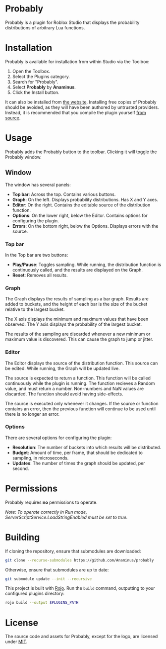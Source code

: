 # Probably
Probably is a plugin for Roblox Studio that displays the probability
distributions of arbitrary Lua functions.

# Installation
Probably is available for installation from within Studio via the Toolbox:

1. Open the Toolbox.
2. Select the Plugins category.
3. Search for "Probably".
4. Select **Probably** by **Anaminus**.
4. Click the Install button.

It can also be installed from [the website][asset]. Installing free copies of
Probably should be avoided, as they will have been authored by untrusted
providers. Instead, it is recommended that you compile the plugin yourself [from
source](#building).

[asset]: https://www.roblox.com/library/0

# Usage
Probably adds the Probably button to the toolbar. Clicking it will toggle the
Probably window.

## Window
The window has several panels:

- **Top bar**: Across the top. Contains various buttons.
- **Graph**: On the left. Displays probability distributions. Has X and Y axes.
- **Editor**: On the right. Contains the editable source of the distribution
  function.
- **Options**: On the lower right, below the Editor. Contains options for
  configuring the plugin.
- **Errors**: On the bottom right, below the Options. Displays errors with the
  source.

### Top bar
In the Top bar are two buttons:

- **Play/Pause**: Toggles sampling. While running, the distribution function is
  continuously called, and the results are displayed on the Graph.
- **Reset**: Removes all results.

### Graph
The Graph displays the results of sampling as a bar graph. Results are added to
buckets, and the height of each bar is the size of the bucket relative to the
largest bucket.

The X axis displays the minimum and maximum values that have been observed. The
Y axis displays the probability of the largest bucket.

The results of the sampling are discarded whenever a new minimum or maximum
value is discovered. This can cause the graph to jump or jitter.

### Editor
The Editor displays the source of the distribution function. This source can be
edited. While running, the Graph will be updated live.

The source is expected to return a function. This function will be called
continuously while the plugin is running. The function recieves a Random value,
and must return a number. Non-numbers and NaN values are discarded. The function
should avoid having side-effects.

The source is executed only whenever it changes. If the source or function
contains an error, then the previous function will continue to be used until
there is no longer an error.

### Options
There are several options for configuring the plugin:

- **Resolution**: The number of buckets into which results will be distributed.
- **Budget**: Amount of time, per frame, that should be dedicated to sampling,
  in microseconds.
- **Updates**: The number of times the graph should be updated, per second.

# Permissions
Probably requires **no** permissions to operate.

*Note: To operate correctly in Run mode, ServerScriptService.LoadStringEnabled
must be set to true.*

# Building
If cloning the repository, ensure that submodules are downloaded:

```bash
git clone --recurse-submodules https://github.com/Anaminus/probably
```

Otherwise, ensure that submodules are up to date:

```bash
git submodule update --init --recursive
```

This project is built with [Rojo][rojo]. Run the `build` command, outputting to
your configured plugins directory:

```bash
rojo build --output $PLUGINS_PATH
```

# License
The source code and assets for Probably, except for the logo, are licensed under
[MIT](LICENSE).

[rojo]: https://rojo.space/
